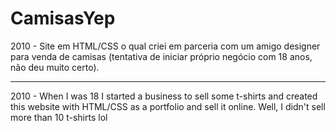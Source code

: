 # CamisasYep
2010 - Site em HTML/CSS o qual criei em parceria com um amigo designer para venda de camisas (tentativa de iniciar próprio negócio com 18 anos, não deu muito certo). 

-------------------

2010 - When I was 18 I started a business to sell some t-shirts and created this website with HTML/CSS as a portfolio and sell it online. Well, I didn't sell more than 10 t-shirts lol
